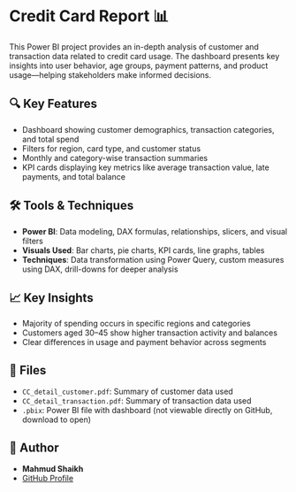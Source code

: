 # Credit Card Report 📊

This Power BI project provides an in-depth analysis of customer and transaction data related to credit card usage. The dashboard presents key insights into user behavior, age groups, payment patterns, and product usage—helping stakeholders make informed decisions.

## 🔍 Key Features

- Dashboard showing customer demographics, transaction categories, and total spend
- Filters for region, card type, and customer status
- Monthly and category-wise transaction summaries
- KPI cards displaying key metrics like average transaction value, late payments, and total balance

## 🛠️ Tools & Techniques

- **Power BI**: Data modeling, DAX formulas, relationships, slicers, and visual filters
- **Visuals Used**: Bar charts, pie charts, KPI cards, line graphs, tables
- **Techniques**: Data transformation using Power Query, custom measures using DAX, drill-downs for deeper analysis

## 📈 Key Insights

- Majority of spending occurs in specific regions and categories
- Customers aged 30–45 show higher transaction activity and balances
- Clear differences in usage and payment behavior across segments

## 📁 Files

- `CC_detail_customer.pdf`: Summary of customer data used
- `CC_detail_transaction.pdf`: Summary of transaction data used
- `.pbix`: Power BI file with dashboard (not viewable directly on GitHub, download to open)

## 📌 Author

- **Mahmud Shaikh**  
- [GitHub Profile](https://github.com/mahmud-shaikh)

